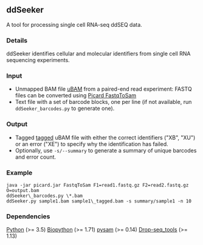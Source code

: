 ## ddSeeker
A tool for processing single cell RNA-seq ddSEQ data.

### Details
ddSeeker identifies cellular and molecular identifiers from single cell RNA sequencing experiments.

### Input
- Unmapped BAM file
  [uBAM](https://gatkforums.broadinstitute.org/gatk/discussion/11008/ubam-unmapped-bam-format)
  from a paired-end read experiment: FASTQ files can be converted using [Picard
  FastqToSam](https://broadinstitute.github.io/picard/command-line-overview.html#FastqToSam)
- Text file with a set of barcode blocks, one per line (if not available, run `ddSeeker_barcodes.py` to generate one).

### Output
- Tagged [tagged](https://genome.sph.umich.edu/wiki/SAM#What_are_TAGs.3F) uBAM
  file with either the correct identifiers ("XB", "XU") or an error ("XE") to specify
  why the identification has failed.
- Optionally, use `-s/--summary` to generate a summary of unique barcodes
  and error count.

### Example
    java -jar picard.jar FastqToSam F1=read1.fastq.gz F2=read2.fastq.gz O=output.bam
    ddSeeker\_barcodes.py \*.bam
    ddSeeker.py sample1.bam sample1\_tagged.bam -s summary/sample1 -n 10

### Dependencies
[Python](https://www.python.org/downloads/release/python-365/) (>= 3.5)
[Biopython](http://biopython.org/wiki/Download) (>= 1.71)
[pysam](https://pysam.readthedocs.io/en/latest/index.html) (>= 0.14)
[Drop-seq\_tools](http://mccarrolllab.com/dropseq/) (>= 1.13)
